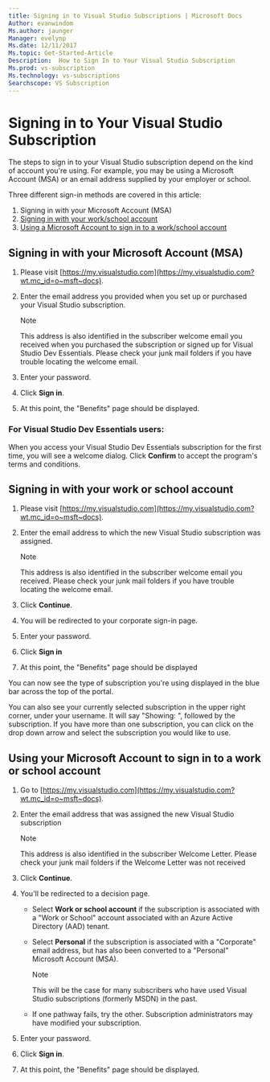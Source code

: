 ```yaml
---
title: Signing in to Visual Studio Subscriptions | Microsoft Docs
Author: evanwindom
Ms.author: jaunger
Manager: evelynp
Ms.date: 12/11/2017
Ms.topic: Get-Started-Article
Description:  How to Sign In to Your Visual Studio Subscription
Ms.prod: vs-subscription
Ms.technology: vs-subscriptions
Searchscope: VS Subscription
---
```


# Signing in to Your Visual Studio Subscription

The steps to sign in to your Visual Studio subscription depend on the kind of account you're using.  For example, you may be using a Microsoft Account (MSA) or an email address supplied by your employer or school.  

Three different sign-in methods are covered in this article:
1. Signing in with your Microsoft Account (MSA)
2. [Signing in with your work/school account](#signing-in-with-your-work-or-school-account)
3. [Using a Microsoft Account to sign in to a work/school account](#using-your-microsoft-account-to-sign-in-to-a-work-or-school-account)

## Signing in with your Microsoft Account (MSA)
1. Please visit [https://my.visualstudio.com](https://my.visualstudio.com?wt.mc_id=o~msft~docs).
2. Enter the email address you provided when you set up or purchased your Visual Studio subscription.
    
   > [!NOTE] 
   > This address is also identified in the subscriber welcome email you received when you purchased the subscription or signed up for Visual Studio Dev Essentials. Please check your junk mail folders if you have trouble locating the welcome email. 

3. Enter your password.
4. Click **Sign in**. 
5. At this point, the "Benefits" page should be displayed.

### For Visual Studio Dev Essentials users:
When you access your Visual Studio Dev Essentials subscription for the first time, you will see a welcome dialog.  Click **Confirm** to accept the program's terms and conditions.

## Signing in with your work or school account 
1. Please visit [https://my.visualstudio.com](https://my.visualstudio.com?wt.mc_id=o~msft~docs).
2. Enter the email address to which the new Visual Studio subscription was assigned.
    
   > [!NOTE]
   > This address is also identified in the subscriber welcome email you received. Please check your junk mail folders if you have trouble locating the welcome email. 

3. Click **Continue**.
4. You will be redirected to your corporate sign-in page.
5. Enter your password.
6. Click **Sign in** 
7. At this point, the "Benefits" page should be displayed 

You can now see the type of subscription you're using displayed in the blue bar across the top of the portal.  

You can also see your currently selected subscription in the upper right corner, under your username.  It will say "Showing: ", followed by the subscription.  If you have more than one subscription, you can click on the drop down arrow and select the subscription you would like to use.  

## Using your Microsoft Account to sign in to a work or school account

1. Go to [https://my.visualstudio.com](https://my.visualstudio.com?wt.mc_id=o~msft~docs).
2. Enter the email address that was assigned the new Visual Studio subscription 

   > [!NOTE]
   > This address is also identified in the subscriber Welcome Letter. Please check your junk mail folders if the Welcome Letter was not received

3. Click **Continue**.
4. You'll be redirected to a decision page.
    - Select **Work or school account** if the subscription is associated with a "Work or School" account associated with an Azure Active Directory (AAD) tenant.
    - Select **Personal** if the subscription is associated with a "Corporate" email address, but has also been converted to a "Personal" Microsoft Account (MSA).

        > [!NOTE]
        > This will be the case for many subscribers who have used Visual Studio subscriptions (formerly MSDN) in the past.

    - If one pathway fails, try the other.  Subscription administrators may have modified your subscription.

5. Enter your password.
6. Click **Sign in**.
7. At this point, the "Benefits" page should be displayed.
